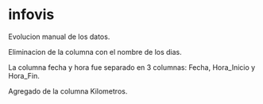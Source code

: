 # infovis

Evolucion manual de los datos.

Eliminacion de la columna con el nombre de los dias.

La columna fecha y hora fue separado en 3 columnas: Fecha, Hora_Inicio y Hora_Fin.

Agregado de la columna Kilometros.
